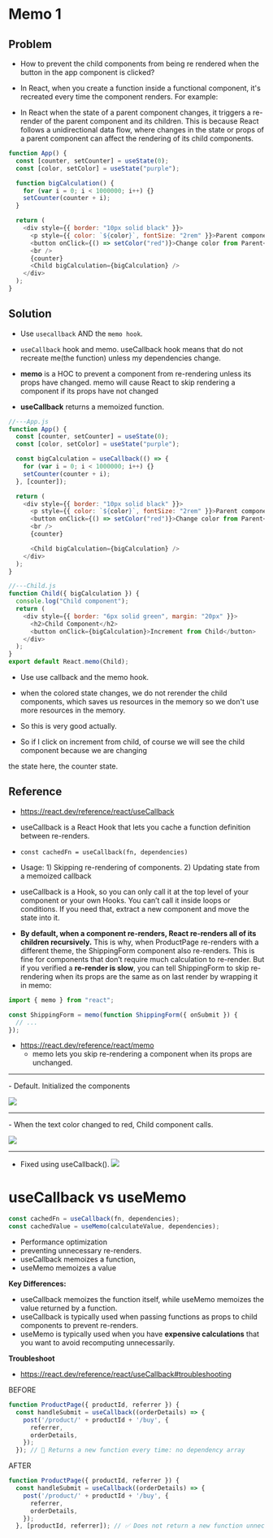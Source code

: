 # Memo 1

## Problem

- How to prevent the child components from being re rendered when the button in the app component is clicked?

- In React, when you create a function inside a functional component, it's recreated every time the component renders. For example:

- In React when the state of a parent component changes, it triggers a re- render of the parent component and its children. This is because React follows a unidirectional data flow, where changes in the state or props of a parent component can affect the rendering of its child components.

```js
function App() {
  const [counter, setCounter] = useState(0);
  const [color, setColor] = useState("purple");

  function bigCalculation() {
    for (var i = 0; i < 1000000; i++) {}
    setCounter(counter + i);
  }

  return (
    <div style={{ border: "10px solid black" }}>
      <p style={{ color: `${color}`, fontSize: "2rem" }}>Parent component</p>
      <button onClick={() => setColor("red")}>Change color from Parent</button>
      <br />
      {counter}
      <Child bigCalculation={bigCalculation} />
    </div>
  );
}
```

## Solution

- Use `usecallback` AND the `memo hook`.
- `useCallback` hook and memo. useCallback hook means that do not recreate me(the function) unless my dependencies change.

- **memo** is a HOC to prevent a component from re-rendering unless its props have changed. memo will cause React to skip rendering a component if its props have not changed

- **useCallback** returns a memoized function.

```js
//---App.js
function App() {
  const [counter, setCounter] = useState(0);
  const [color, setColor] = useState("purple");

  const bigCalculation = useCallback(() => {
    for (var i = 0; i < 1000000; i++) {}
    setCounter(counter + i);
  }, [counter]);

  return (
    <div style={{ border: "10px solid black" }}>
      <p style={{ color: `${color}`, fontSize: "2rem" }}>Parent component</p>
      <button onClick={() => setColor("red")}>Change color from Parent</button>
      <br />
      {counter}

      <Child bigCalculation={bigCalculation} />
    </div>
  );
}

//---Child.js
function Child({ bigCalculation }) {
  console.log("Child component");
  return (
    <div style={{ border: "6px solid green", margin: "20px" }}>
      <h2>Child Component</h2>
      <button onClick={bigCalculation}>Increment from Child</button>
    </div>
  );
}
export default React.memo(Child);
```

- Use use callback and the memo hook.
- when the colored state changes, we do not rerender the child components, which saves us
  resources in the memory so we don't use more resources in the memory.

- So this is very good actually.

- So if I click on increment from child, of course we will see the child component because we are changing

the state here, the counter state.

## Reference

- https://react.dev/reference/react/useCallback
- useCallback is a React Hook that lets you cache a function definition between re-renders.
- `const cachedFn = useCallback(fn, dependencies)`
- Usage: 1) Skipping re-rendering of components. 2) Updating state from a memoized callback

- useCallback is a Hook, so you can only call it at the top level of your component or your own Hooks. You can’t call it inside loops or conditions. If you need that, extract a new component and move the state into it.

- **By default, when a component re-renders, React re-renders all of its children recursively.** This is why, when ProductPage re-renders with a different theme, the ShippingForm component also re-renders. This is fine for components that don’t require much calculation to re-render. But if you verified a **re-render is slow**, you can tell ShippingForm to skip re-rendering when its props are the same as on last render by wrapping it in memo:

```js
import { memo } from "react";

const ShippingForm = memo(function ShippingForm({ onSubmit }) {
  // ...
});
```

- https://react.dev/reference/react/memo
  - memo lets you skip re-rendering a component when its props are unchanged.

<hr />
- Default. Initialized the components
  
![](./screen1.png)

<hr />
- When the text color changed to red, Child component calls.
  
![](./screen2.png)

<hr />

- Fixed using useCallback().
  ![](./screen3.png)

# useCallback vs useMemo

```js
const cachedFn = useCallback(fn, dependencies);
const cachedValue = useMemo(calculateValue, dependencies);
```

- Performance optimization
- preventing unnecessary re-renders.
- useCallback memoizes a function,
- useMemo memoizes a value

**Key Differences:**

- useCallback memoizes the function itself, while useMemo memoizes the value returned by a function.
- useCallback is typically used when passing functions as props to child components to prevent re-renders.
- useMemo is typically used when you have **expensive calculations** that you want to avoid recomputing unnecessarily.

**Troubleshoot**

- https://react.dev/reference/react/useCallback#troubleshooting

BEFORE

```js
function ProductPage({ productId, referrer }) {
  const handleSubmit = useCallback((orderDetails) => {
    post('/product/' + productId + '/buy', {
      referrer,
      orderDetails,
    });
  }); // 🔴 Returns a new function every time: no dependency array
```

AFTER

```js
function ProductPage({ productId, referrer }) {
  const handleSubmit = useCallback((orderDetails) => {
    post('/product/' + productId + '/buy', {
      referrer,
      orderDetails,
    });
  }, [productId, referrer]); // ✅ Does not return a new function unnecessarily
```
